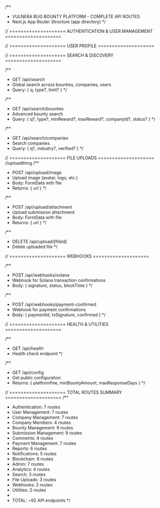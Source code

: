 /**
 * VULNERA BUG BOUNTY PLATFORM - COMPLETE API ROUTES
 * Next.js App Router Structure (app directory)
 */

// ==================== AUTHENTICATION & USER MANAGEMENT ====================
<!-- 
/**
 * POST /api/auth/register
 * Register a new user (bounty hunter or company admin)
 * Body: { email, username, password, role, walletAddress? }
 */

/**
 * POST /api/auth/login
 * Login user with email/password
 * Body: { email, password }
 * Returns: { user, token }
 */

/**
 * POST /api/auth/logout
 * Logout current user
 */

/**
 * POST /api/auth/verify-wallet
 * Verify Solana wallet ownership
 * Body: { walletAddress, signature }
 */

/**
 * POST /api/auth/forgot-password
 * Request password reset email
 * Body: { email }
 */

/**
 * POST /api/auth/reset-password
 * Reset password with token
 * Body: { token, newPassword }
 */

/**
 * GET /api/auth/me
 * Get current authenticated user
 */ -->

// ==================== USER PROFILE ====================
<!-- 
/**
 * GET /api/users/[userId]
 * Get user profile by ID
 */

/**
 * PATCH /api/users/[userId]
 * Update user profile
 * Body: { fullName?, bio?, avatarUrl?, country?, socialLinks? }
 */

/**
 * GET /api/users/[userId]/stats
 * Get user statistics (earnings, bounties, reputation)
 */

/**
 * GET /api/users/[userId]/submissions
 * Get user's submission history
 * Query: { status?, limit?, offset? }
 */

/**
 * GET /api/users/leaderboard
 * Get top bounty hunters leaderboard
 * Query: { limit?, timeframe? }
 */

/**
 * PATCH /api/users/[userId]/wallet
 * Update wallet address
 * Body: { walletAddress, signature }
 */ -->
<!-- 
// ==================== COMPANY MANAGEMENT ====================

/**
 * POST /api/companies
 * Create a new company
 * Body: { name, description, website, walletAddress, industry?, companySize? }
 */

/**
 * GET /api/companies
 * Get all companies (with pagination and filters)
 * Query: { search?, verified?, active?, limit?, offset? }
 */

/**
 * GET /api/companies/[companyId]
 * Get company details
 */

/**
 * PATCH /api/companies/[companyId]
 * Update company details
 * Body: { name?, description?, website?, logoUrl?, industry? }
 */

/**
 * DELETE /api/companies/[companyId]
 * Delete/deactivate company
 */

/**
 * GET /api/companies/[companyId]/stats
 * Get company statistics
 */

/**
 * GET /api/companies/[companyId]/bounties
 * Get all bounties for a company
 * Query: { status?, type?, limit?, offset? }
 */ -->
<!-- 
// ==================== COMPANY MEMBERS ====================

/**
 * POST /api/companies/[companyId]/members
 * Invite/add a member to company
 * Body: { userId, role, permissions }
 */

/**
 * GET /api/companies/[companyId]/members
 * Get all company members
 */

/**
 * PATCH /api/companies/[companyId]/members/[memberId]
 * Update member role and permissions
 * Body: { role?, permissions? }
 */

/**
 * DELETE /api/companies/[companyId]/members/[memberId]
 * Remove member from company
 */ -->
<!-- 
// ==================== BOUNTY MANAGEMENT ====================

/**
 * POST /api/bounties
 * Create a new bounty
 * Body: { companyId, title, description, bountyType, rewardAmount, targetUrl?,
 *         inScope[], outOfScope[], requirements, guidelines?, startsAt?, endsAt? }
 */

/**
 * GET /api/bounties
 * Get all bounties (public listing with filters)
 * Query: { type?, status?, companyId?, search?, minReward?, maxReward?, limit?, offset? }
 */

/**
 * GET /api/bounties/[bountyId]
 * Get bounty details
 */

/**
 * PATCH /api/bounties/[bountyId]
 * Update bounty details
 * Body: { title?, description?, status?, rewardAmount?, requirements? }
 */

/**
 * DELETE /api/bounties/[bountyId]
 * Delete/close bounty
 */

/**
 * POST /api/bounties/[bountyId]/fund
 * Fund bounty via smart contract
 * Body: { txSignature, escrowAddress }
 */

/**
 * POST /api/bounties/[bountyId]/close
 * Close bounty and withdraw remaining funds
 * Body: { txSignature }
 */

/**
 * GET /api/bounties/[bountyId]/submissions
 * Get all submissions for a bounty
 * Query: { status?, limit?, offset? }
 */

/**
 * GET /api/bounties/[bountyId]/stats
 * Get bounty statistics
 */ -->
<!-- 
// ==================== SUBMISSION MANAGEMENT ====================

/**
 * POST /api/submissions
 * Submit a bug report
 * Body: { bountyId, title, description, bountyType, vulnerabilityType,
 *         stepsToReproduce, impact, proofOfConcept?, attachments[] }
 */

/**
 * GET /api/submissions
 * Get submissions (with filters)
 * Query: { bountyId?, userId?, companyId?, status?, limit?, offset? }
 */

/**
 * GET /api/submissions/[submissionId]
 * Get submission details
 */

/**
 * PATCH /api/submissions/[submissionId]
 * Update submission (only by author before review)
 * Body: { title?, description?, stepsToReproduce?, impact? }
 */

/**
 * DELETE /api/submissions/[submissionId]
 * Delete submission (only by author, only if pending)
 */

/**
 * POST /api/submissions/[submissionId]/review
 * Review a submission (company only)
 * Body: { status, reviewNotes?, rejectionReason?, rewardAmount? }
 */

/**
 * POST /api/submissions/[submissionId]/approve
 * Approve submission and trigger payment
 * Body: { rewardAmount }
 */

/**
 * POST /api/submissions/[submissionId]/reject
 * Reject submission with reason
 * Body: { rejectionReason }
 */

/**
 * POST /api/submissions/[submissionId]/request-info
 * Request more information from submitter
 * Body: { message }
 */

/**
 * POST /api/submissions/[submissionId]/ai-analyze
 * Trigger AI analysis for spam/duplicate detection
 * Returns: { aiSpamScore, aiDuplicateScore, aiAnalysisResult }
 */ -->

<!-- // ==================== COMMENTS ====================

/**
 * POST /api/submissions/[submissionId]/comments
 * Add comment to submission
 * Body: { content, isInternal? }
 */

/**
 * GET /api/submissions/[submissionId]/comments
 * Get all comments for a submission
 * Query: { includeInternal? }
 */

/**
 * PATCH /api/comments/[commentId]
 * Update comment
 * Body: { content }
 */

/**
 * DELETE /api/comments/[commentId]
 * Delete comment
 */ -->

<!-- // ==================== PAYMENT MANAGEMENT ====================

/**
 * POST /api/payments
 * Process payment for approved submission
 * Body: { submissionId, txSignature, amount }
 */

/**
 * GET /api/payments
 * Get payment history
 * Query: { userId?, companyId?, status?, limit?, offset? }
 */

/**
 * GET /api/payments/[paymentId]
 * Get payment details
 */

/**
 * POST /api/payments/[paymentId]/verify
 * Verify blockchain transaction
 * Returns: { confirmed, confirmations }
 */

/**
 * GET /api/payments/user/[userId]
 * Get user's payment history
 */

/**
 * GET /api/payments/company/[companyId]
 * Get company's payment history
 */ -->
<!-- 
// ==================== REPORTS & ACCOUNTABILITY ====================

/**
 * POST /api/reports
 * Create a report (late response, unfair rejection, etc.)
 * Body: { type, submissionId?, reportedUserId?, reportedCompanyId?,
 *         title, description, evidence[] }
 */

/**
 * GET /api/reports
 * Get all reports (admin/filtered by user)
 * Query: { status?, type?, reporterId?, limit?, offset? }
 */

/**
 * GET /api/reports/[reportId]
 * Get report details
 */

/**
 * PATCH /api/reports/[reportId]
 * Update report status (admin only)
 * Body: { status, resolution?, actionTaken? }
 */

/**
 * POST /api/reports/[reportId]/resolve
 * Resolve a report (admin only)
 * Body: { resolution, actionTaken }
 */

/**
 * GET /api/reports/submission/[submissionId]
 * Get reports related to a submission
 */ -->
<!-- 
// ==================== NOTIFICATIONS ====================

/**
 * GET /api/notifications
 * Get user notifications
 * Query: { isRead?, limit?, offset? }
 */

/**
 * GET /api/notifications/unread-count
 * Get count of unread notifications
 */

/**
 * PATCH /api/notifications/[notificationId]
 * Mark notification as read
 */

/**
 * POST /api/notifications/mark-all-read
 * Mark all notifications as read
 */

/**
 * DELETE /api/notifications/[notificationId]
 * Delete notification
 */ -->
<!-- 
// ==================== BLOCKCHAIN INTEGRATION ====================

/**
 * POST /api/blockchain/verify-wallet
 * Verify wallet ownership via signature
 * Body: { walletAddress, signature, message }
 */

/**
 * POST /api/blockchain/create-escrow
 * Create escrow account for bounty
 * Body: { bountyId, amount }
 * Returns: { escrowAddress, txSignature }
 */

/**
 * POST /api/blockchain/release-payment
 * Release payment from escrow
 * Body: { submissionId, escrowAddress, recipientWallet, amount }
 * Returns: { txSignature }
 */

/**
 * POST /api/blockchain/withdraw-escrow
 * Withdraw remaining funds from closed bounty
 * Body: { bountyId, escrowAddress }
 * Returns: { txSignature, amount }
 */

/**
 * GET /api/blockchain/transaction/[signature]
 * Get transaction status and details
 */

/**
 * POST /api/blockchain/verify-transaction
 * Verify transaction on Solana
 * Body: { signature }
 * Returns: { confirmed, blockTime, status }
 */ -->
<!-- 
// ==================== ADMIN ROUTES ====================

/**
 * GET /api/admin/users
 * Get all users with filters (admin only)
 * Query: { role?, status?, search?, limit?, offset? }
 */

/**
 * PATCH /api/admin/users/[userId]
 * Update user status (suspend, ban, activate)
 * Body: { status, reason? }
 */

/**
 * GET /api/admin/companies
 * Get all companies (admin only)
 * Query: { verified?, active?, limit?, offset? }
 */

/**
 * POST /api/admin/companies/[companyId]/verify
 * Verify a company (admin only)
 */

/**
 * GET /api/admin/reports
 * Get all reports (admin only)
 * Query: { status?, type?, limit?, offset? }
 */

/**
 * GET /api/admin/stats
 * Get platform-wide statistics
 */

/**
 * GET /api/admin/audit-logs
 * Get audit logs
 * Query: { userId?, entityType?, action?, startDate?, endDate?, limit?, offset? }
 */ -->

<!-- // ==================== ANALYTICS & STATISTICS ====================

/**
 * GET /api/stats/platform
 * Get platform statistics
 * Query: { startDate?, endDate? }
 */

/**
 * GET /api/stats/daily
 * Get daily statistics
 * Query: { date?, days? }
 */

/**
 * GET /api/stats/bounty-types
 * Get statistics by bounty type
 */

/**
 * GET /api/stats/trending
 * Get trending bounties and top performers
 */ -->

// ==================== SEARCH & DISCOVERY ====================

/**
 * GET /api/search
 * Global search across bounties, companies, users
 * Query: { q, type?, limit? }
 */

/**
 * GET /api/search/bounties
 * Advanced bounty search
 * Query: { q?, type?, minReward?, maxReward?, companyId?, status? }
 */

/**
 * GET /api/search/companies
 * Search companies
 * Query: { q?, industry?, verified? }
 */

// ==================== FILE UPLOADS ====================
//uploadthing
/**
 * POST /api/upload/image
 * Upload image (avatar, logo, etc.)
 * Body: FormData with file
 * Returns: { url }
 */

/**
 * POST /api/upload/attachment
 * Upload submission attachment
 * Body: FormData with file
 * Returns: { url }
 */

/**
 * DELETE /api/upload/[fileId]
 * Delete uploaded file
 */

// ==================== WEBHOOKS ====================

/**
 * POST /api/webhooks/solana
 * Webhook for Solana transaction confirmations
 * Body: { signature, status, blockTime }
 */

/**
 * POST /api/webhooks/payment-confirmed
 * Webhook for payment confirmations
 * Body: { paymentId, txSignature, confirmed }
 */

// ==================== HEALTH & UTILITIES ====================

/**
 * GET /api/health
 * Health check endpoint
 */

/**
 * GET /api/config
 * Get public configuration
 * Returns: { platformFee, minBountyAmount, maxResponseDays }
 */

// ==================== TOTAL ROUTES SUMMARY ====================
/**
 * Authentication: 7 routes
 * User Management: 7 routes
 * Company Management: 7 routes
 * Company Members: 4 routes
 * Bounty Management: 9 routes
 * Submission Management: 9 routes
 * Comments: 4 routes
 * Payment Management: 7 routes
 * Reports: 6 routes
 * Notifications: 5 routes
 * Blockchain: 6 routes
 * Admin: 7 routes
 * Analytics: 4 routes
 * Search: 3 routes
 * File Uploads: 3 routes
 * Webhooks: 2 routes
 * Utilities: 2 routes
 *
 * TOTAL: ~92 API endpoints
 */